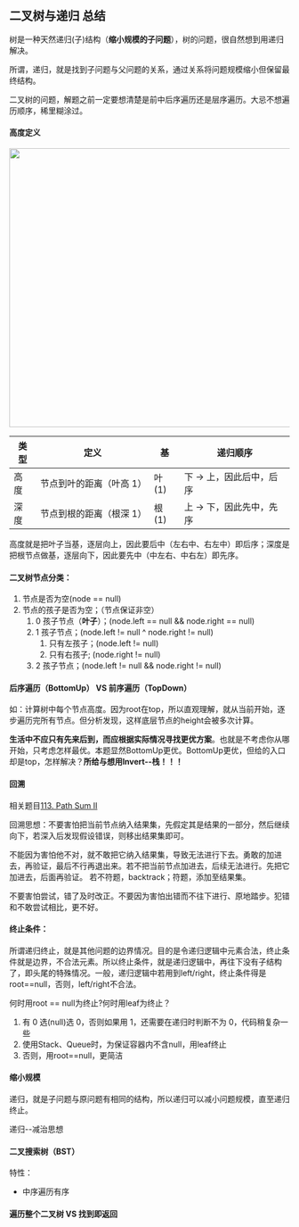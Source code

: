 ## 二叉树与递归 总结
树是一种天然递归(子)结构（**缩小规模的子问题**），树的问题，很自然想到用递归解决。

所谓，递归，就是找到子问题与父问题的关系，通过关系将问题规模缩小但保留最终结构。

二叉树的问题，解题之前一定要想清楚是前中后序遍历还是层序遍历。大忌不想遍历顺序，稀里糊涂过。

#### 高度定义
<image width = '600' height ='500' src = "https://github.com/zhangbotong/LeetCode/assets/7106986/2eaf5baa-6a3e-4242-aadd-4cb59becc827"/>

|  类型 	| 定义  			|  基	|递归顺序		| 
|  ----	| ----  		| ----	| ----  		|
| 高度  	| 节点到叶的距离（叶高 1）	| 叶(1)	| 下 -> 上，因此后中，后序	|
| 深度  	| 节点到根的距离（根深 1） 	| 根(1)	| 上 -> 下，因此先中，先序	|

高度就是把叶子当基，逐层向上，因此要后中（左右中、右左中）即后序；深度是把根节点做基，逐层向下，因此要先中（中左右、中右左）即先序。

#### 二叉树节点分类：

1. 节点是否为空(node == null)
2. 节点的孩子是否为空；（节点保证非空）
	1. 0 孩子节点（**叶子**）；(node.left == null && node.right == null)
	2. 1 孩子节点；(node.left != null ^ node.right != null)
		1. 只有左孩子；(node.left != null)
		2. 只有右孩子; (node.right != null)
	3. 2 孩子节点；(node.left != null && node.right != null)

#### 后序遍历（BottomUp） VS 前序遍历（TopDown）

如：计算树中每个节点高度。因为root在top，所以直观理解，就从当前开始，逐步遍历完所有节点。但分析发现，这样底层节点的height会被多次计算。

**生活中不应只有先来后到，而应根据实际情况寻找更优方案**。也就是不考虑你从哪开始，只考虑怎样最优。本题显然BottomUp更优。BottomUp更优，但给的入口却是top，怎样解决？**所给与想用Invert--栈！！！**

#### 回溯
相关题目[113. Path Sum II](https://github.com/zhangbotong/LeetCode/blob/master/problems/5.%20BinaryTree-Recurrence/10-113.%20Path%20Sum%20II%20%EF%BC%88%E9%80%92%E5%BD%92-%E5%9B%9E%E6%BA%AF%EF%BC%89.md)

回溯思想：不要害怕把当前节点纳入结果集，先假定其是结果的一部分，然后继续向下，若深入后发现假设错误，则移出结果集即可。

不能因为害怕他不对，就不敢把它纳入结果集，导致无法进行下去。勇敢的加进去，再验证，最后不行再退出来。若不把当前节点加进去，后续无法进行。先把它加进去，后面再验证。 若不符题，backtrack；符题，添加至结果集。


不要害怕尝试，错了及时改正。不要因为害怕出错而不往下进行、原地踏步。犯错和不敢尝试相比，更不好。

#### 终止条件：
所谓递归终止，就是其他问题的边界情况。目的是令递归逻辑中元素合法，终止条件就是边界，不合法元素。所以终止条件，就是递归逻辑中，再往下没有子结构了，即头尾的特殊情况。一般，递归逻辑中若用到left/right，终止条件得是root==null，否则，left/right不合法。

何时用root == null为终止?何时用leaf为终止？

1. 有 0 选(null)选 0，否则如果用 1，还需要在递归时判断不为 0，代码稍复杂一些
2. 使用Stack、Queue时，为保证容器内不含null，用leaf终止
3. 否则，用root==null，更简洁

#### 缩小规模
递归，就是子问题与原问题有相同的结构，所以递归可以减小问题规模，直至递归终止。

递归--减治思想

#### 二叉搜索树（BST）

特性：

* 中序遍历有序

#### 遍历整个二叉树 VS 找到即返回

